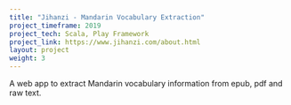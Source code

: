 ```yaml
---
title: "Jihanzi - Mandarin Vocabulary Extraction"
project_timeframe: 2019
project_tech: Scala, Play Framework
project_link: https://www.jihanzi.com/about.html
layout: project
weight: 3
---
```


A web app to extract Mandarin vocabulary information from epub, pdf and raw text.

